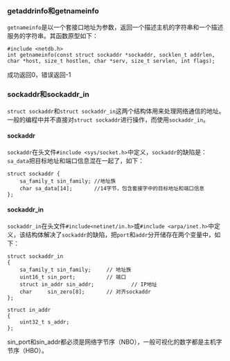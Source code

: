 ### getaddrinfo和getnameinfo
`getnameinfo`是以一个套接口地址为参数，返回一个描述主机的字符串和一个描述服务的字符串。其函数原型如下：
```
#include <netdb.h>
int getnameinfo(const struct sockaddr *sockaddr, socklen_t addrlen, char *host, size_t hostlen, char *serv, size_t servlen, int flags);
```
成功返回0，错误返回-1

### sockaddr和sockaddr_in
`struct sockaddr`和`struct sockaddr_in`这两个结构体用来处理网络通信的地址。一般的编程中并不直接对`struct sockaddr`进行操作，而使用`sockaddr_in`。
#### sockaddr
`sockaddr`在头文件`#include <sys/socket.h>`中定义，`sockaddr`的缺陷是：`sa_data`把目标地址和端口信息混在一起了，如下：
```
struct sockaddr {  
    sa_family_t sin_family; //地址族
    char sa_data[14];       //14字节，包含套接字中的目标地址和端口信息               
};
```
#### sockaddr_in
`sockaddr_in`在头文件`#include<netinet/in.h>`或`#include <arpa/inet.h>`中定义，该结构体解决了`sockaddr`的缺陷，把`port`和`addr`分开储存在两个变量中，如下： 
```
struct sockaddr_in
{
    sa_family_t sin_family;     // 地址族
    uint16_t sin_port;			// 端口
    struct in_addr sin_addr;	        // IP地址
    char     sin_zero[8];       // 对齐sockaddr
};

struct in_addr
{
    uint32_t s_addr;
};
```
sin_port和sin_addr都必须是网络字节序（NBO），一般可视化的数字都是主机字节序（HBO）。
